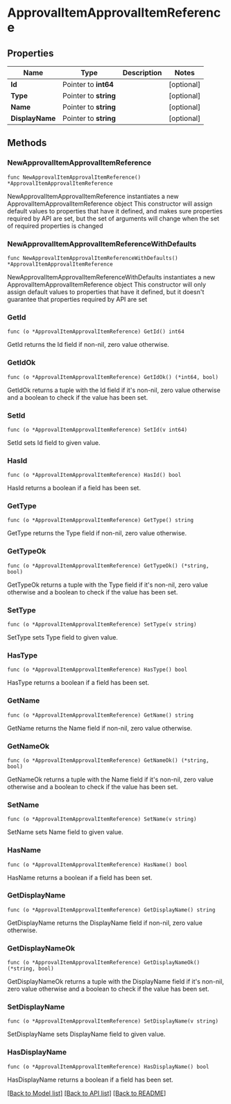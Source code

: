 # ApprovalItemApprovalItemReference

## Properties

Name | Type | Description | Notes
------------ | ------------- | ------------- | -------------
**Id** | Pointer to **int64** |  | [optional] 
**Type** | Pointer to **string** |  | [optional] 
**Name** | Pointer to **string** |  | [optional] 
**DisplayName** | Pointer to **string** |  | [optional] 

## Methods

### NewApprovalItemApprovalItemReference

`func NewApprovalItemApprovalItemReference() *ApprovalItemApprovalItemReference`

NewApprovalItemApprovalItemReference instantiates a new ApprovalItemApprovalItemReference object
This constructor will assign default values to properties that have it defined,
and makes sure properties required by API are set, but the set of arguments
will change when the set of required properties is changed

### NewApprovalItemApprovalItemReferenceWithDefaults

`func NewApprovalItemApprovalItemReferenceWithDefaults() *ApprovalItemApprovalItemReference`

NewApprovalItemApprovalItemReferenceWithDefaults instantiates a new ApprovalItemApprovalItemReference object
This constructor will only assign default values to properties that have it defined,
but it doesn't guarantee that properties required by API are set

### GetId

`func (o *ApprovalItemApprovalItemReference) GetId() int64`

GetId returns the Id field if non-nil, zero value otherwise.

### GetIdOk

`func (o *ApprovalItemApprovalItemReference) GetIdOk() (*int64, bool)`

GetIdOk returns a tuple with the Id field if it's non-nil, zero value otherwise
and a boolean to check if the value has been set.

### SetId

`func (o *ApprovalItemApprovalItemReference) SetId(v int64)`

SetId sets Id field to given value.

### HasId

`func (o *ApprovalItemApprovalItemReference) HasId() bool`

HasId returns a boolean if a field has been set.

### GetType

`func (o *ApprovalItemApprovalItemReference) GetType() string`

GetType returns the Type field if non-nil, zero value otherwise.

### GetTypeOk

`func (o *ApprovalItemApprovalItemReference) GetTypeOk() (*string, bool)`

GetTypeOk returns a tuple with the Type field if it's non-nil, zero value otherwise
and a boolean to check if the value has been set.

### SetType

`func (o *ApprovalItemApprovalItemReference) SetType(v string)`

SetType sets Type field to given value.

### HasType

`func (o *ApprovalItemApprovalItemReference) HasType() bool`

HasType returns a boolean if a field has been set.

### GetName

`func (o *ApprovalItemApprovalItemReference) GetName() string`

GetName returns the Name field if non-nil, zero value otherwise.

### GetNameOk

`func (o *ApprovalItemApprovalItemReference) GetNameOk() (*string, bool)`

GetNameOk returns a tuple with the Name field if it's non-nil, zero value otherwise
and a boolean to check if the value has been set.

### SetName

`func (o *ApprovalItemApprovalItemReference) SetName(v string)`

SetName sets Name field to given value.

### HasName

`func (o *ApprovalItemApprovalItemReference) HasName() bool`

HasName returns a boolean if a field has been set.

### GetDisplayName

`func (o *ApprovalItemApprovalItemReference) GetDisplayName() string`

GetDisplayName returns the DisplayName field if non-nil, zero value otherwise.

### GetDisplayNameOk

`func (o *ApprovalItemApprovalItemReference) GetDisplayNameOk() (*string, bool)`

GetDisplayNameOk returns a tuple with the DisplayName field if it's non-nil, zero value otherwise
and a boolean to check if the value has been set.

### SetDisplayName

`func (o *ApprovalItemApprovalItemReference) SetDisplayName(v string)`

SetDisplayName sets DisplayName field to given value.

### HasDisplayName

`func (o *ApprovalItemApprovalItemReference) HasDisplayName() bool`

HasDisplayName returns a boolean if a field has been set.


[[Back to Model list]](../README.md#documentation-for-models) [[Back to API list]](../README.md#documentation-for-api-endpoints) [[Back to README]](../README.md)


